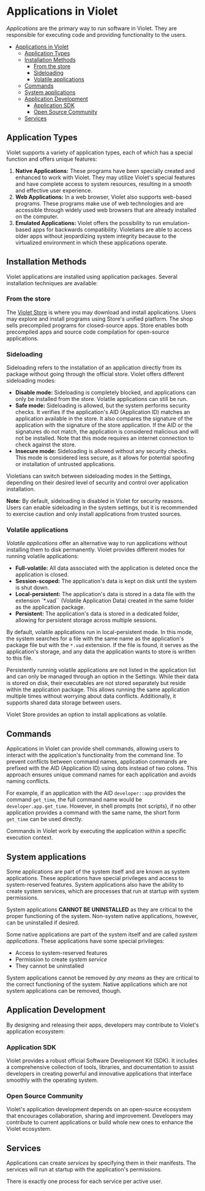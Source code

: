 # Applications in Violet

*Applications* are the primary way to run software in Violet. They are responsible for
executing code and providing functionality to the users.

- [Applications in Violet](#applications-in-violet)
  - [Application Types](#application-types)
  - [Installation Methods](#installation-methods)
    - [From the store](#from-the-store)
    - [Sideloading](#sideloading)
    - [Volatile applications](#volatile-applications)
  - [Commands](#commands)
  - [System applications](#system-applications)
  - [Application Development](#application-development)
    - [Application SDK](#application-sdk)
    - [Open Source Community](#open-source-community)
  - [Services](#services)

## Application Types

Violet supports a variety of application types, each of which has a special function and offers unique features:

1. **Native Applications:** These programs have been specially created and enhanced to work with Violet. They may utilize Violet's special features and have complete access to system resources, resulting in a smooth and effective user experience.
2. **Web Applications:** In a web browser, Violet also supports web-based programs. These programs make use of web technologies and are accessible through widely used web browsers that are already installed on the computer.
3. **Emulated Applications:** Violet offers the possibility to run emulation-based apps for backwards compatibility. Violetians are able to access older apps without jeopardizing system integrity because to the virtualized environment in which these applications operate.

## Installation Methods

Violet applications are installed using application packages. Several installation techniques are available:

### From the store

The [Violet Store](../applications/store.md) is where you may download and install
applications. Users may explore and install programs using Store's unified platform.
The shop sells precompiled programs for closed-source apps. Store enables both
precompiled apps and source code compilation for open-source applications.

### Sideloading

Sideloading refers to the installation of an application directly from its package without going through the official store. Violet offers different sideloading modes:

- **Disable mode:** Sideloading is completely blocked, and applications can only be installed from the store. Volatile applications can still be run.
- **Safe mode:** Sideloading is allowed, but the system performs security checks. It verifies if the application's AID (Application ID) matches an application available in the store. It also compares the signature of the application with the signature of the store application. If the AID or the signatures do not match, the application is considered malicious and will not be installed. Note that this mode requires an internet connection to check against the store.
- **Insecure mode:** Sideloading is allowed without any security checks. This mode is considered less secure, as it allows for potential spoofing or installation of untrusted applications.

Violetians can switch between sideloading modes in the Settings, depending on their
desired level of security and control over application installation.

**Note:** By default, sideloading is disabled in Violet for security reasons. Users can
enable sideloading in the system settings, but it is recommended to exercise caution and
only install applications from trusted sources.

### Volatile applications

*Volatile applications* offer an alternative way to run applications without installing
them to disk permanently. Violet provides different modes for running volatile
applications:

- **Full-volatile:** All data associated with the application is deleted once the application is closed.
- **Session-scoped:** The application's data is kept on disk until the system is shut down.
- **Local-persistent:** The application's data is stored in a data file with the extension `*.vad`` (Volatile Application Data) created in the same folder as the application package.
- **Persistent:** The application's data is stored in a dedicated folder, allowing for persistent storage across multiple sessions.

By default, volatile applications run in local-persistent mode. In this mode, the system
searches for a file with the same name as the application's package file but with the
`*.vad` extension. If the file is found, it serves as the application's storage, and any
data the application wants to store is written to this file.

Persistently running volatile applications are not listed in the application list and can
only be managed through an option in the Settings. While their data is stored on
disk, their executables are not stored separately but reside within the application
package. This allows running the same application multiple times without worrying about
data conflicts. Additionally, it supports shared data storage between users.

Violet Store provides an option to install applications as volatile.

## Commands

Applications in Violet can provide shell commands, allowing users to interact with the
application's functionality from the command line. To prevent conflicts between command
names, application commands are prefixed with the AID (Application ID) using dots instead
of two colons. This approach ensures unique command names for each application and avoids
naming conflicts.

For example, if an application with the AID `developer::app` provides the command
`get_time`, the full command name would be `developer.app.get_time`. However, in shell
prompts (not scripts), if no other application provides a command with the same name, the
short form `get_time` can be used directly.

Commands in Violet work by executing the application within a specific execution context.

## System applications

Some applications are part of the system itself and are known as system applications.
These applications have special privileges and access to system-reserved features. System
applications also have the ability to create system services, which are processes that
run at startup with system permissions.

System applications **CANNOT BE UNINSTALLED** as they are critical to the proper functioning
of the system. Non-system native applications, however, can be uninstalled if desired.

Some native applications are part of the system itself and
are called *system applications*. These applications have some special privileges:

- Access to system-reserved features
- Permission to create *system service*
- They cannot be uninstalled

System applications cannot be removed *by any means* as
they are critical to the correct functioning of the system.
Native applications which are not system applications can be removed, though.

## Application Development

By designing and releasing their apps, developers may contribute to Violet's application
ecosystem:

### Application SDK

Violet provides a robust official Software Development Kit (SDK). It includes a
comprehensive collection of tools, libraries, and documentation to assist developers in
creating powerful and innovative applications that interface smoothly with the operating
system.

### Open Source Community

Violet's application development depends on an open-source ecosystem that encourages
collaboration, sharing and improvement. Developers may contribute to current
applications or build whole new ones to enhance the Violet ecosystem.

## Services

Applications can create *services* by specifying them in their manifests.
The services will run at startup with the application's permissions.

There is exactly one process for each service per active user.
